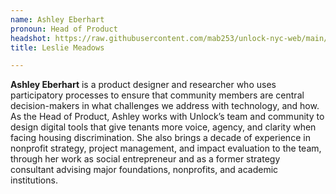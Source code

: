 ```yaml
---
name: Ashley Eberhart
pronoun: Head of Product
headshot: https://raw.githubusercontent.com/mab253/unlock-nyc-web/main/uploads/29-compressed.png
title: Leslie Meadows

---
```

**Ashley Eberhart** is a product designer and researcher who uses participatory processes to ensure that community members are central decision-makers in what challenges we address with technology, and how. As the Head of Product, Ashley works with Unlock’s team and community to design digital tools that give tenants more voice, agency, and clarity when facing housing discrimination. She also brings a decade of experience in nonprofit strategy, project management, and impact evaluation to the team, through her work as social entrepreneur and as a former strategy consultant advising major foundations, nonprofits, and academic institutions.